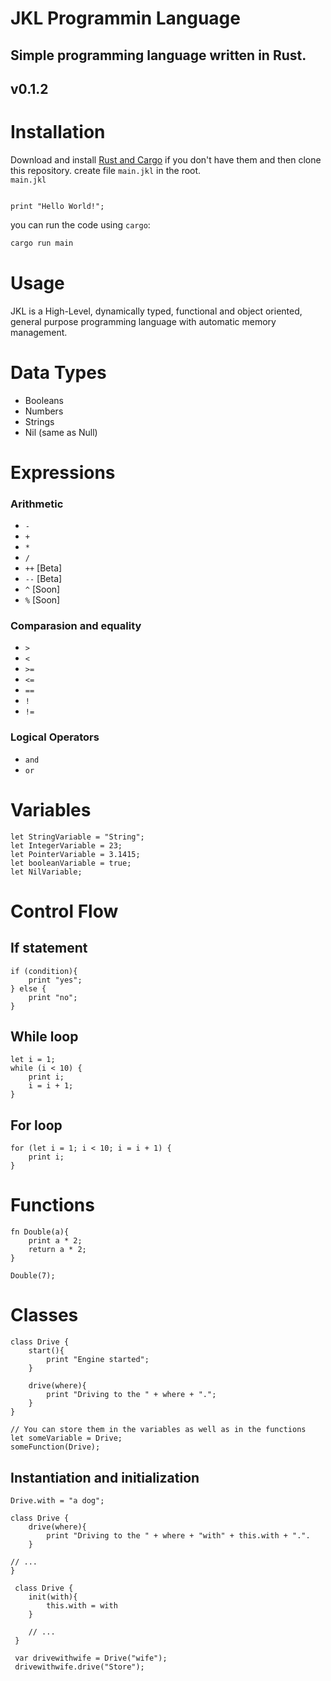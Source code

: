 # JKL Programmin Language

## Simple programming language written in Rust.
## v0.1.2
# Installation

Download and install [Rust and Cargo](https://doc.rust-lang.org/cargo/getting-started/installation.html) if you don't have them and then clone this repository.
create file `main.jkl` in the root. <br>
`main.jkl`

```

print "Hello World!";

```

you can run the code using `cargo`:

```bash
cargo run main
```

# Usage

JKL is a High-Level, dynamically typed, functional and object oriented, general purpose programming language with automatic memory management.

# Data Types

- Booleans
- Numbers
- Strings
- Nil (same as Null)

# Expressions

### Arithmetic

- `-`
- `+`
- `*`
- `/`
- `++` [Beta]
- `--` [Beta]
- `^` [Soon]
- `%` [Soon]

### Comparasion and equality

- `>`
- `<`
- `>=`
- `<=`
- `==`
- `!`
- `!=`
### Logical Operators
- `and`
- `or`

# Variables

```
let StringVariable = "String";
let IntegerVariable = 23;
let PointerVariable = 3.1415;
let booleanVariable = true;
let NilVariable;
```

# Control Flow

## If statement

```
if (condition){
    print "yes";
} else {
    print "no";
}
```

## While loop

```
let i = 1;
while (i < 10) {
    print i;
    i = i + 1;
}
```

## For loop

```
for (let i = 1; i < 10; i = i + 1) {
    print i;
}
```

# Functions

```
fn Double(a){
    print a * 2;
    return a * 2;
}

Double(7);
```

# Classes

```
class Drive {
    start(){
        print "Engine started";
    }

    drive(where){
        print "Driving to the " + where + ".";
    }
}

// You can store them in the variables as well as in the functions
let someVariable = Drive;
someFunction(Drive);
```

## Instantiation and initialization

```
Drive.with = "a dog";

class Drive {
    drive(where){
        print "Driving to the " + where + "with" + this.with + ".".
    }

// ...
}
```

```
 class Drive {
    init(with){
        this.with = with
    }

    // ...
 }

 var drivewithwife = Drive("wife");
 drivewithwife.drive("Store");
```
